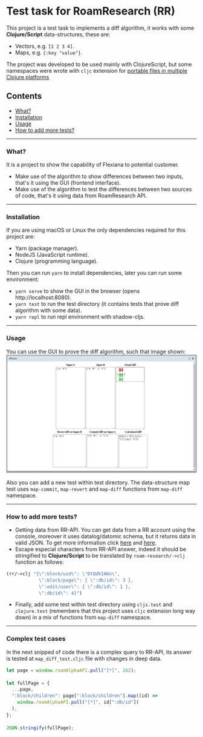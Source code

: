# Test task for RoamResearch (RR)

This project is a test task to implements a diff algorithm, it works with some **Clojure/Script** data-structures, these are:

- Vectors, e.g. `[1 2 3 4]`.
- Maps, e.g. `{:key "value"}`.

The project was developed to be used mainly with ClojureScript, but some namespaces were wrote with `cljc` extension for [portable files in multiple Clojure platforms](https://clojure.org/reference/reader#_reader_conditionals)

## Contents

- [What?](#what)
- [Installation](#installation)
- [Usage](#usage)
- [How to add more tests?](#how-to-add-more-tests)

---

### What?

It is a project to show the capability of Flexiana to potential customer.

- Make use of the algorithm to show differences between two inputs, that's it using the GUI (frontend interface).
- Make use of the algorithm to test the differences between two sources of code, that's it using data from RoamResearch API.

---

### Installation

If you are using macOS or Linux the only dependencies required for this project are:

- Yarn (package manager).
- NodeJS (JavaScript runtime).
- Clojure (programming language).

Then you can run `yarn` to install dependencies, later you can run some environment:

- `yarn serve` to show the GUI in the browser (opens http://localhost:8080).
- `yarn test` to run the test directory (it contains tests that prove diff algorithm with some data).
- `yarn repl` to run repl environment with shadow-cljs.

---

### Usage

You can use the GUI to prove the diff algorithm, such that image shown:
![GUI of diff algorithm](img/gui-diff-algorithm.png)

Also you can add a new test within test directory. The data-structure map test uses `map-commit`, `map-revert` and `map-diff` functions from `map-diff` namespace.

---

### How to add more tests?

- Getting data from RR-API. You can get data from a RR account using the console, moreover it uses datalog/datomic schema, but it returns data in valid JSON. To get more information click [here](https://www.putyourleftfoot.in/introduction-to-the-roam-alpha-api) and [here](https://davidbieber.com/snippets/2020-12-22-datalog-queries-for-roam-research/).
- Escape especial characters from RR-API answer, indeed it should be stringified to **Clojure/Script** to be translated by `roam-research/->clj` function as follows:

```clojure
(rr/->clj "{\":block/uid\": \"OtQdkIAKn\",
            \":block/page\": { \":db/id\": 3 },
            \":edit/user\": { \":db/id\": 1 },
            \":db/id\": 4}")
```

- Finally, add some test within test directory using `cljs.test` and `clojure.test` (remembers that this project uses `cljc` extension long way down) in a mix of functions from `map-diff` namespace.

---

### Complex test cases

In the next snipped of code there is a complex query to RR-API, its answer is tested at `map_diff_test.cljc` file with changes in deep data. 

```javascript
let page = window.roamAlphaAPI.pull("[*]", 262);

let fullPage = {
  ...page,
  ":block/children": page[":block/children"].map((id) =>
    window.roamAlphaAPI.pull("[*]", id[":db/id"])
  ),
};

JSON.stringify(fullPage);
```
